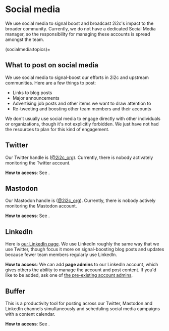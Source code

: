 # Social media

We use social media to signal boost and broadcast 2i2c's impact to the broader community.
Currently, we do not have a dedicated Social Media manager, so the responsibility for managing these accounts is spread amongst the team.

(socialmedia:topics)=
## What to post on social media

We use social media to signal-boost our efforts in 2i2c and upstream communities.
Here are a few things to post:

- Links to blog posts
- Major announcements
- Advertising job posts and other items we want to draw attention to
- Re-tweeting and boosting other team members and their accounts

We don't usually use social media to engage directly with other individuals or organizations, though it's not explicitly forbidden.
We just have not had the resources to plan for this kind of engagement.

## Twitter

Our Twitter handle is ([@2i2c_org](https://twitter.com/2i2c_org)).
Currently, there is nobody activately monitoring the Twitter account.

**How to access**: See [](account:bitwarden).

## Mastodon

Our Mastodon handle is ([@2i2c_org](https://hachyderm.io/@2i2c_org)).
Currently, there is nobody actively monitoring the Mastodon account.

**How to access**: See [](account:bitwarden).

## LinkedIn

Here is [our LinkedIn page](https://www.linkedin.com/company/70495902/).
We use LinkedIn roughly the same way that we use Twitter, though focus it more on signal-boosting blog posts and updates because fewer team members regularly use LinkedIn.

**How to access**: We can add **page admins** to our LinkedIn account, which gives others the ability to manage the account and post content.
If you'd like to be added, ask one of [the pre-existing account admins](https://www.linkedin.com/company/70495902/admin/manage-admins/).

## Buffer

This is a productivity tool for posting across our Twitter, Mastodon and LinkedIn channels simultaneously and scheduling social media campaigns with a content calendar.

**How to access**: See [](account:bitwarden).

